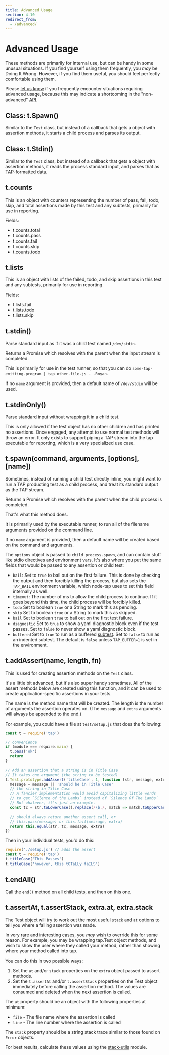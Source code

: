 ```yaml
---
title: Advanced Usage
section: 4.10
redirect_from:
  - /advanced/
---
```


# Advanced Usage

These methods are primarily for internal use, but can be handy in some
unusual situations.  If you find yourself using them frequently, you
*may* be Doing It Wrong.  However, if you find them useful, you should
feel perfectly comfortable using them.

Please [let us know](https://github.com/isaacs/node-tap/issues) if you
frequently encounter situations requiring advanced usage, because this
may indicate a shortcoming in the "non-advanced" [API](/docs/api/).

## Class: t.Spawn()

Similar to the `Test` class, but instead of a callback that gets a
object with assertion methods, it starts a child process and parses its
output.

## Class: t.Stdin()

Similar to the `Test` class, but instead of a callback that gets a
object with assertion methods, it reads the process standard input,
and parses that as [TAP](/tap-protocol)-formatted data.

## t.counts

This is an object with counters representing the number of pass, fail, todo,
skip, and total assertions made by this test and any subtests, primarily for
use in reporting.

Fields:

- t.counts.total
- t.counts.pass
- t.counts.fail
- t.counts.skip
- t.counts.todo

## t.lists

This is an object with lists of the failed, todo, and skip assertions in this
test and any subtests, primarily for use in reporting.

Fields:

- t.lists.fail
- t.lists.todo
- t.lists.skip


## t.stdin()

Parse standard input as if it was a child test named `/dev/stdin`.

Returns a Promise which resolves with the parent when the input stream
is completed.

This is primarily for use in the test runner, so that you can do
`some-tap-emitting-program | tap other-file.js - -Rnyan`.

If no `name` argument is provided, then a default name of `/dev/stdin` will
be used.

## t.stdinOnly()

Parse standard input without wrapping it in a child test.

This is only allowed if the test object has no other children and has
printed no assertions.  Once engaged, any attempt to use normal test
methods will throw an error.  It only exists to support piping a TAP
stream into the tap executable for reporting, which is a very specialized
use case.

## t.spawn(command, arguments, [options], [name])

Sometimes, instead of running a child test directly inline, you might
want to run a TAP producting test as a child process, and treat its
standard output as the TAP stream.

Returns a Promise which resolves with the parent when the child
process is completed.

That's what this method does.

It is primarily used by the executable runner, to run all of the
filename arguments provided on the command line.

If no `name` argument is provided, then a default name will be created
based on the command and arguments.

The `options` object is passed to `child_process.spawn`, and can
contain stuff like stdio directives and environment vars.  It's also
where you put the same fields that would be passed to any assertion or
child test:

* `bail`: Set to `true` to bail out on the first failure.  This is
  done by checking the output and then forcibly killing the process,
  but also sets the `TAP_BAIL` environment variable, which node-tap
  uses to set this field internally as well.
* `timeout`: The number of ms to allow the child process to continue.
  If it goes beyond this time, the child process will be forcibly
  killed.
* `todo` Set to boolean `true` or a String to mark this as pending.
* `skip` Set to boolean `true` or a String to mark this as skipped.
* `bail` Set to boolean `true` to bail out on the first test failure.
* `diagnostic` Set to `true` to show a yaml diagnostic block even if
  the test passes.  Set to `false` to never show a yaml diagnostic
  block.
* `buffered` Set to `true` to run as a buffered [subtest](/docs/api/subtests/).
  Set to `false` to run as an indented subtest.  The default is
  `false` unless `TAP_BUFFER=1` is set in the environment.

## t.addAssert(name, length, fn)

This is used for creating assertion methods on the `Test` class.

It's a little bit advanced, but it's also super handy sometimes.  All
of the assert methods below are created using this function, and it
can be used to create application-specific assertions in your tests.

The name is the method name that will be created.  The length is the
number of arguments the assertion operates on.  (The `message` and
`extra` arguments will always be appended to the end.)

For example, you could have a file at `test/setup.js` that does the
following:

```javascript
const t = require('tap')

// convenience
if (module === require.main) {
  t.pass('ok')
  return
}

// Add an assertion that a string is in Title Case
// It takes one argument (the string to be tested)
t.Test.prototype.addAssert('titleCase', 1, function (str, message, extra) {
  message = message || 'should be in Title Case'
  // the string in Title Case
  // A fancier implementation would avoid capitalizing little words
  // to get `Silence of the Lambs` instead of `Silence Of The Lambs`
  // But whatever, it's just an example.
  const tc = str.toLowerCase().replace(/\b./, match => match.toUpperCase())

  // should always return another assert call, or
  // this.pass(message) or this.fail(message, extra)
  return this.equal(str, tc, message, extra)
})
```

Then in your individual tests, you'd do this:

```javascript
require('./setup.js') // adds the assert
const t = require('tap')
t.titleCase('This Passes')
t.titleCase('however, tHis tOTaLLy faILS')
```

## t.endAll()

Call the `end()` method on all child tests, and then on this one.

## t.assertAt, t.assertStack, extra.at, extra.stack

The Test object will try to work out the most useful `stack` and `at`
options to tell you where a failing assertion was made.

In very rare and interesting cases, you _may_ wish to override this
for some reason.  For example, you may be wrapping tap.Test object
methods, and wish to show the user where they called your method,
rather than showing where your method called into tap.

You can do this in two possible ways:

1. Set the `at` and/or `stack` properties on the `extra` object passed to
   assert methods.
2. Set the `t.assertAt` and/or `t.assertStack` properties on the
   Test object immediately before calling the assertion method.  The
   values are consumed and deleted when the next assertion is called.

The `at` property should be an object with the following properties at
minimum:

* `file` - The file name where the assertion is called
* `line` - The line number where the assertion is called

The `stack` property should be a string stack trace similar to those
found on `Error` objects.

For best results, calculate these values using the
[stack-utils](http://npm.im/stack-utils) module.
